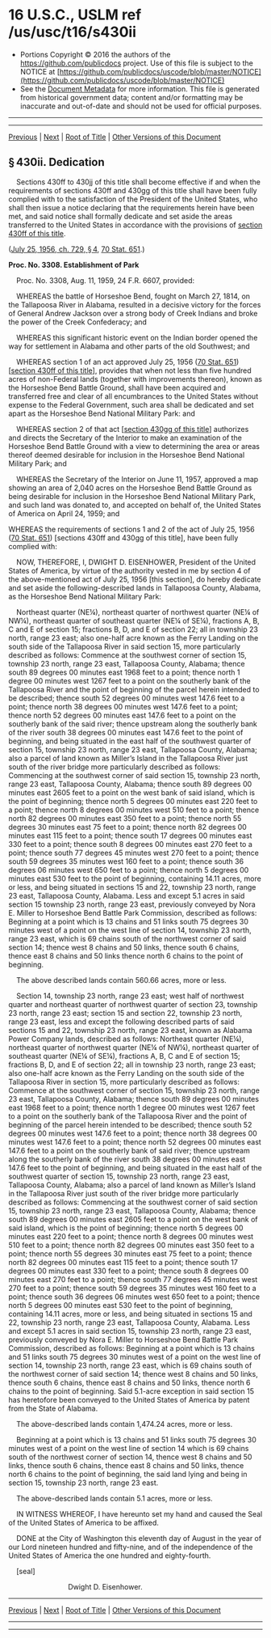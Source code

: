 ---
---

# 16 U.S.C., USLM ref /us/usc/t16/s430ii

* Portions Copyright © 2016 the authors of the https://github.com/publicdocs project.
  Use of this file is subject to the NOTICE at [https://github.com/publicdocs/uscode/blob/master/NOTICE](https://github.com/publicdocs/uscode/blob/master/NOTICE)
* See the [Document Metadata](././../../../../..//README.md) for more information.
  This file is generated from historical government data; content and/or formatting may be inaccurate and out-of-date and should not be used for official purposes.

----------
----------

[Previous](./../../../../..//us/usc/t16/ch1/schLX/m__us_usc_t16_s430hh.md) | [Next](./../../../../..//us/usc/t16/ch1/schLX/m__us_usc_t16_s430jj.md) | [Root of Title](./../../../../../) | [Other Versions of this Document](https://publicdocs.github.io/go/links?ns=uslm&ref=%2Fus%2Fusc%2Ft16%2Fs430ii)

## § 430ii. Dedication

    Sections 430ff to 430jj of this title shall become effective if and when the requirements of sections 430ff and 430gg of this title shall have been fully complied with to the satisfaction of the President of the United States, who shall then issue a notice declaring that the requirements herein have been met, and said notice shall formally dedicate and set aside the areas transferred to the United States in accordance with the provisions of [section 430ff of this title][/us/usc/t16/s430ff].

([July 25, 1956, ch. 729, § 4][/us/act/1956-07-25/ch729/s4], [70 Stat. 651][/us/stat/70/651].)

 __Proc. No. 3308. Establishment of Park__ 

    Proc. No. 3308, Aug. 11, 1959, 24 F.R. 6607, provided:

    WHEREAS the battle of Horseshoe Bend, fought on March 27, 1814, on the Tallapoosa River in Alabama, resulted in a decisive victory for the forces of General Andrew Jackson over a strong body of Creek Indians and broke the power of the Creek Confederacy; and

    WHEREAS this significant historic event on the Indian border opened the way for settlement in Alabama and other parts of the old Southwest; and

    WHEREAS section 1 of an act approved July 25, 1956 ([70 Stat. 651][/us/stat/70/651]) \[[section 430ff of this title][/us/usc/t16/s430ff]\], provides that when not less than five hundred acres of non-Federal lands (together with improvements thereon), known as the Horseshoe Bend Battle Ground, shall have been acquired and transferred free and clear of all encumbrances to the United States without expense to the Federal Government, such area shall be dedicated and set apart as the Horseshoe Bend National Military Park: and

    WHEREAS section 2 of that act \[[section 430gg of this title][/us/usc/t16/s430gg]\] authorizes and directs the Secretary of the Interior to make an examination of the Horseshoe Bend Battle Ground with a view to determining the area or areas thereof deemed desirable for inclusion in the Horseshoe Bend National Military Park; and

    WHEREAS the Secretary of the Interior on June 11, 1957, approved a map showing an area of 2,040 acres on the Horseshoe Bend Battle Ground as being desirable for inclusion in the Horseshoe Bend National Military Park, and such land was donated to, and accepted on behalf of, the United States of America on April 24, 1959; and

WHEREAS the requirements of sections 1 and 2 of the act of July 25, 1956 ([70 Stat. 651][/us/stat/70/651]) \[sections 430ff and 430gg of this title\], have been fully complied with:

    NOW, THEREFORE, I, DWIGHT D. EISENHOWER, President of the United States of America, by virtue of the authority vested in me by section 4 of the above-mentioned act of July 25, 1956 \[this section\], do hereby dedicate and set aside the following-described lands in Tallapoosa County, Alabama, as the Horseshoe Bend National Military Park:

    Northeast quarter (NE¼), northeast quarter of northwest quarter (NE¼ of NW¼), northeast quarter of southeast quarter (NE¼ of SE¼), fractions A, B, C and E of section 15; fractions B, D, and E of section 22; all in township 23 north, range 23 east; also one-half acre known as the Ferry Landing on the south side of the Tallapoosa River in said section 15, more particularly described as follows: Commence at the southwest corner of section 15, township 23 north, range 23 east, Tallapoosa County, Alabama; thence south 89 degrees 00 minutes east 1968 feet to a point; thence north 1 degree 00 minutes west 1267 feet to a point on the southerly bank of the Tallapoosa River and the point of beginning of the parcel herein intended to be described; thence south 52 degrees 00 minutes west 147.6 feet to a point; thence north 38 degrees 00 minutes west 147.6 feet to a point; thence north 52 degrees 00 minutes east 147.6 feet to a point on the southerly bank of the said river; thence upstream along the southerly bank of the river south 38 degrees 00 minutes east 147.6 feet to the point of beginning, and being situated in the east half of the southwest quarter of section 15, township 23 north, range 23 east, Tallapoosa County, Alabama; also a parcel of land known as Miller’s Island in the Tallapoosa River just south of the river bridge more particularly described as follows: Commencing at the southwest corner of said section 15, township 23 north, range 23 east, Tallapoosa County, Alabama; thence south 89 degrees 00 minutes east 2605 feet to a point on the west bank of said island, which is the point of beginning; thence north 5 degrees 00 minutes east 220 feet to a point; thence north 8 degrees 00 minutes west 510 feet to a point; thence north 82 degrees 00 minutes east 350 feet to a point; thence north 55 degrees 30 minutes east 75 feet to a point; thence north 82 degrees 00 minutes east 115 feet to a point; thence south 17 degrees 00 minutes east 330 feet to a point; thence south 8 degrees 00 minutes east 270 feet to a point; thence south 77 degrees 45 minutes west 270 feet to a point; thence south 59 degrees 35 minutes west 160 feet to a point; thence south 36 degrees 06 minutes west 650 feet to a point; thence north 5 degrees 00 minutes east 530 feet to the point of beginning, containing 14.11 acres, more or less, and being situated in sections 15 and 22, township 23 north, range 23 east, Tallapoosa County, Alabama. Less and except 5.1 acres in said section 15 township 23 north, range 23 east, previously conveyed by Nora E. Miller to Horseshoe Bend Battle Park Commission, described as follows: Beginning at a point which is 13 chains and 51 links south 75 degrees 30 minutes west of a point on the west line of section 14, township 23 north, range 23 east, which is 69 chains south of the northwest corner of said section 14; thence west 8 chains and 50 links, thence south 6 chains, thence east 8 chains and 50 links thence north 6 chains to the point of beginning.

    The above described lands contain 560.66 acres, more or less.

    Section 14, township 23 north, range 23 east; west half of northwest quarter and northeast quarter of northwest quarter of section 23, township 23 north, range 23 east; section 15 and section 22, township 23 north, range 23 east, less and except the following described parts of said sections 15 and 22, township 23 north, range 23 east, known as Alabama Power Company lands, described as follows: Northeast quarter (NE¼), northeast quarter of northwest quarter (NE¼ of NW¼), northeast quarter of southeast quarter (NE¼ of SE¼), fractions A, B, C and E of section 15; fractions B, D, and E of section 22; all in township 23 north, range 23 east; also one-half acre known as the Ferry Landing on the south side of the Tallapoosa River in section 15, more particularly described as follows: Commence at the southwest corner of section 15, township 23 north, range 23 east, Tallapoosa County, Alabama; thence south 89 degrees 00 minutes east 1968 feet to a point; thence north 1 degree 00 minutes west 1267 feet to a point on the southerly bank of the Tallapoosa River and the point of beginning of the parcel herein intended to be described; thence south 52 degrees 00 minutes west 147.6 feet to a point; thence north 38 degrees 00 minutes west 147.6 feet to a point; thence north 52 degrees 00 minutes east 147.6 feet to a point on the southerly bank of said river; thence upstream along the southerly bank of the river south 38 degrees 00 minutes east 147.6 feet to the point of beginning, and being situated in the east half of the southwest quarter of section 15, township 23 north, range 23 east, Tallapoosa County, Alabama; also a parcel of land known as Miller’s Island in the Tallapoosa River just south of the river bridge more particularly described as follows: Commencing at the southwest corner of said section 15, township 23 north, range 23 east, Tallapoosa County, Alabama; thence south 89 degrees 00 minutes east 2605 feet to a point on the west bank of said island, which is the point of beginning; thence north 5 degrees 00 minutes east 220 feet to a point; thence north 8 degrees 00 minutes west 510 feet to a point; thence north 82 degrees 00 minutes east 350 feet to a point; thence north 55 degrees 30 minutes east 75 feet to a point; thence north 82 degrees 00 minutes east 115 feet to a point; thence south 17 degrees 00 minutes east 330 feet to a point; thence south 8 degrees 00 minutes east 270 feet to a point; thence south 77 degrees 45 minutes west 270 feet to a point; thence south 59 degrees 35 minutes west 160 feet to a point; thence south 36 degrees 06 minutes west 650 feet to a point; thence north 5 degrees 00 minutes east 530 feet to the point of beginning, containing 14.11 acres, more or less, and being situated in sections 15 and 22, township 23 north, range 23 east, Tallapoosa County, Alabama. Less and except 5.1 acres in said section 15, township 23 north, range 23 east, previously conveyed by Nora E. Miller to Horseshoe Bend Battle Park Commission, described as follows: Beginning at a point which is 13 chains and 51 links south 75 degrees 30 minutes west of a point on the west line of section 14, township 23 north, range 23 east, which is 69 chains south of the northwest corner of said section 14; thence west 8 chains and 50 links, thence south 6 chains, thence east 8 chains and 50 links, thence north 6 chains to the point of beginning. Said 5.1-acre exception in said section 15 has heretofore been conveyed to the United States of America by patent from the State of Alabama.

    The above-described lands contain 1,474.24 acres, more or less.

    Beginning at a point which is 13 chains and 51 links south 75 degrees 30 minutes west of a point on the west line of section 14 which is 69 chains south of the northwest corner of section 14, thence west 8 chains and 50 links, thence south 6 chains, thence east 8 chains and 50 links, thence north 6 chains to the point of beginning, the said land lying and being in section 15, township 23 north, range 23 east.

    The above-described lands contain 5.1 acres, more or less.

    IN WITNESS WHEREOF, I have hereunto set my hand and caused the Seal of the United States of America to be affixed.

    DONE at the City of Washington this eleventh day of August in the year of our Lord nineteen hundred and fifty-nine, and of the independence of the United States of America the one hundred and eighty-fourth.

    \[seal\]

                              Dwight D. Eisenhower.

----------

[Previous](./../../../../..//us/usc/t16/ch1/schLX/m__us_usc_t16_s430hh.md) | [Next](./../../../../..//us/usc/t16/ch1/schLX/m__us_usc_t16_s430jj.md) | [Root of Title](./../../../../../) | [Other Versions of this Document](https://publicdocs.github.io/go/links?ns=uslm&ref=%2Fus%2Fusc%2Ft16%2Fs430ii)

----------
----------

[/us/usc/t16/s430ff]: https://publicdocs.github.io/go/links?ns=uslm&ref=%2Fus%2Fusc%2Ft16%2Fs430ff
[/us/act/1956-07-25/ch729/s4]: https://publicdocs.github.io/go/links?ns=uslm&ref=%2Fus%2Fact%2F1956-07-25%2Fch729%2Fs4
[/us/stat/70/651]: https://publicdocs.github.io/go/links?ns=uslm&ref=%2Fus%2Fstat%2F70%2F651
[/us/stat/70/651]: https://publicdocs.github.io/go/links?ns=uslm&ref=%2Fus%2Fstat%2F70%2F651
[/us/usc/t16/s430ff]: https://publicdocs.github.io/go/links?ns=uslm&ref=%2Fus%2Fusc%2Ft16%2Fs430ff
[/us/usc/t16/s430gg]: https://publicdocs.github.io/go/links?ns=uslm&ref=%2Fus%2Fusc%2Ft16%2Fs430gg
[/us/stat/70/651]: https://publicdocs.github.io/go/links?ns=uslm&ref=%2Fus%2Fstat%2F70%2F651


